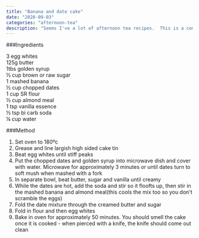 ```yaml
---
title: "Banana and date cake"
date: "2020-09-03"
categories: "afternoon-tea"
description: "Seems I've a lot of afternoon tea recipes.  This is a completely made up recipe using remains of eggs from ricotta gnocchi."
---
```


###Ingredients

3 egg whites  
125g butter  
1tbs golden syrup  
½ cup brown or raw sugar  
1 mashed banana  
½ cup chopped dates  
1 cup SR flour  
½ cup almond meal  
1 tsp vanilla essence  
½ tsp bi carb soda  
¼ cup water  

###Method

1. Set oven to 180ºc
2. Grease and line largish high sided cake tin
3. Beat egg whites until stiff peaks
4. Put the chopped dates and golden syrup into microwave dish and cover with water.  Microwave for approximately 3 minutes or until dates turn to soft mush when mashed with a fork
5. In separate bowl, beat butter, sugar and vanilla until creamy
6. While the dates are hot, add the soda and stir so it floofts up, then stir in the mashed banana and almond meal(this cools the mix too so you don't scramble the eggs)
7. Fold the date mixture through the creamed butter and sugar
8. Fold in flour and then egg whites
9. Bake in oven for approximately 50 minutes.  You should smell the cake once it is cooked - when pierced with a knife, the knife should come out clean
